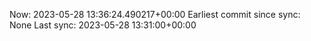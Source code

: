 Now: 2023-05-28 13:36:24.490217+00:00 Earliest commit since sync: None Last sync: 2023-05-28 13:31:00+00:00
